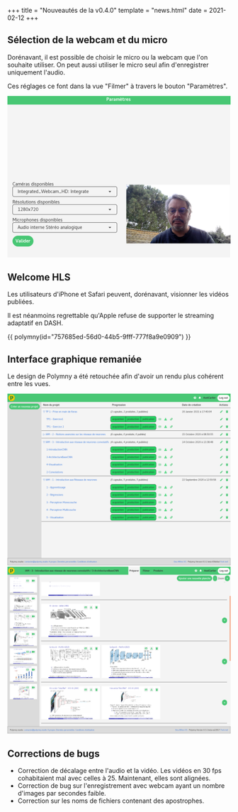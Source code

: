 +++
title = "Nouveautés de la v0.4.0"
template = "news.html"
date = 2021-02-12
+++

## Sélection de la webcam et du micro

Dorénavant, il est possible de choisir le micro ou la webcam que l'on souhaite
utiliser. On peut aussi utiliser le micro seul afin d'enregistrer uniquement
l'audio.

Ces réglages ce font dans la vue "Filmer" à travers le bouton "Paramètres".

<center><img src="paramsWebcam.png" alt="modifier les paramètres de la vidéo"></center>


## Welcome HLS

Les utilisateurs d'iPhone et Safari peuvent, dorénavant, visionner les vidéos publiées.

Il est néanmoins regrettable qu'Apple refuse de supporter le streaming adaptatif en DASH.

{{ polymny(id="757685ed-56d0-44b5-9fff-777f8a9e0909") }}

## Interface graphique remaniée

Le design de Polymny a été retouchée afin d'avoir un rendu plus cohérent entre les vues.

<center><img src="vueProjet.png" alt="les projets gérés dans polymny"></center>

<center><img src="vuePresentation.png" alt="préparer une capsule pour l'enregistrement"></center>

## Corrections de bugs
  -  Correction de décalage entre l'audio et la vidéo. Les vidéos en 30 fps
     cohabitaient mal avec celles à 25. Maintenant, elles sont alignées.
  -  Correction de bug sur l'enregistrement avec webcam ayant un nombre
     d'images par secondes faible.
  -  Correction sur les noms de fichiers contenant des apostrophes.

